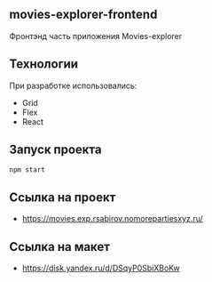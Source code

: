 ## movies-explorer-frontend

Фронтэнд часть приложения Movies-explorer

## Технологии

При разработке использовались:

- Grid
- Flex
- React

## Запуск проекта

`npm start`

## Ссылка на проект

- https://movies.exp.rsabirov.nomorepartiesxyz.ru/

## Ссылка на макет

- https://disk.yandex.ru/d/DSqyP0SbiXBoKw
